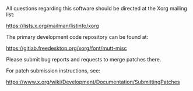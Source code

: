 
All questions regarding this software should be directed at the
Xorg mailing list:

  https://lists.x.org/mailman/listinfo/xorg

The primary development code repository can be found at:

  https://gitlab.freedesktop.org/xorg/font/mutt-misc

Please submit bug reports and requests to merge patches there.

For patch submission instructions, see:

  https://www.x.org/wiki/Development/Documentation/SubmittingPatches

